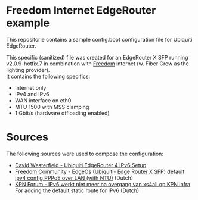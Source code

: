 # Freedom Internet EdgeRouter example

This repositorie contains a sample config.boot configuration file for Ubiquiti EdgeRouter.

This specific (sanitized) file was created for an EdgeRouter X SFP running v2.0.9-hotfix.7 in combination with [Freedom](https://freedom.nl) internet (w. Fiber Crew as the lighting provider). \
It contains the following specifics:
- Internet only
- IPv4 and IPv6
- WAN interface on eth0
- MTU 1500 with MSS clamping
- 1 Gbit/s (hardware offloading enabled)

# Sources
The following sources were used to compose the configuration:
- [David Westerfield - Ubiquiti EdgeRouter 4 IPv6 Setup](https://davidwesterfield.net/2020/06/edgerouter-4-ipv6-setup/)
- [Freedom Community - EdgeOs (Ubiquiti- Edge Router X SFP) default ipv4 config PPPoE over LAN (with NTU)](https://community.freedom.nl/t/edgeos-ubiquiti-edge-router-x-sfp-default-ipv4-config-pppoe-over-lan-with-ntu/1066) (Dutch)
- [KPN Forum - IPv6 werkt niet meer na overgang van xs4all op KPN infra](https://forum.kpn.com/internet-9/ipv6-werkt-niet-meer-na-overgang-van-xs4all-op-kpn-infra-563402) For adding the default static route for IPv6 (Dutch)
